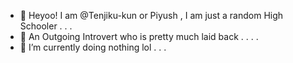 - 👋 Heyoo! I am @Tenjiku-kun or Piyush , I am just a random High Schooler . . .
- 👀 An Outgoing Introvert who is pretty much laid back . . . .
- 🌱 I’m currently doing nothing lol . . .

<!---
Anonymous6374/Anonymous6374 is a ✨ special ✨ repository because its `README.md` (this file) appears on your GitHub profile.
You can click the Preview link to take a look at your changes.
--->

